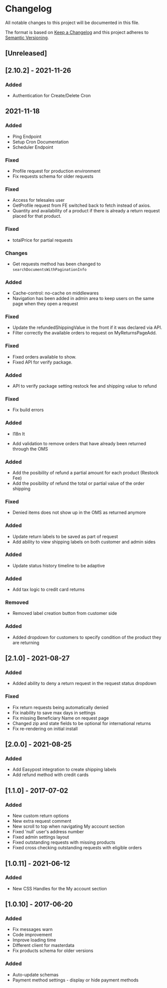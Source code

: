 # Changelog

All notable changes to this project will be documented in this file.

The format is based on [Keep a Changelog](http://keepachangelog.com/en/1.0.0/)
and this project adheres to [Semantic Versioning](http://semver.org/spec/v2.0.0.html).

## [Unreleased]

## [2.10.2] - 2021-11-26

### Added

- Authentication for Create/Delete Cron

## 2021-11-18

### Added

- Ping Endpoint
- Setup Cron Documentation
- Scheduler Endpoint

### Fixed
- Profile request for production environment
- Fix requests schema for older requests

### Fixed
- Access for telesales user
- GetProfile request from FE switched back to fetch instead of axios.
- Quantity and availability of a product if there is already a return request placed for that product.

### Fixed
- totalPrice for partial requests

### Changes
- Get requests method has been changed to `searchDocumentsWithPaginationInfo`

### Added
- Cache-control: no-cache on middlewares
- Navigation has been added in admin area to keep users on the same page when they open a request

### Fixed

- Update the refundedShippingValue in the front if it was declared via API.
- Filter correctly the available orders to request on MyReturnsPageAdd.

### Fixed

- Fixed orders available to show.
- Fixed API for verify package.

### Added

- API to verify package setting restock fee and shipping value to refund
### Fixed
- Fix build errors

### Added

- I18n It

- Add validation to remove orders that have already been returned through the OMS

### Added

- Add the posibility of refund a partial amount for each product (Restock Fee)
- Add the posibility of refund the total or partial value of the order shipping

### Fixed

- Denied items does not show up in the OMS as returned anymore

### Added

- Update return labels to be saved as part of request
- Add ability to view shipping labels on both customer and admin sides

### Added

- Update status history timeline to be adaptive

### Added

- Add tax logic to credit card returns

### Removed

- Removed label creation button from customer side

### Added

- Added dropdown for customers to specify condition of the product they are returning

## [2.1.0] - 2021-08-27

### Added

- Added ability to deny a return request in the request status dropdown

### Fixed

- Fix return requests being automatically denied
- Fix inability to save max days in settings
- Fix missing Beneficiary Name on request page
- Changed zip and state fields to be optional for international returns
- Fix re-rendering on initial install

## [2.0.0] - 2021-08-25

### Added

- Add Easypost integration to create shipping labels
- Add refund method with credit cards

## [1.1.0] - 2017-07-02

### Added

- New custom return options
- New extra request comment
- New scroll to top when navigating My account section
- Fixed 'null' user's address number
- Fixed admin settings layout
- Fixed outstanding requests with missing products
- Fixed cross checking outstanding requests with eligible orders

## [1.0.11] - 2021-06-12

### Added

- New CSS Handles for the My account section

## [1.0.10] - 2017-06-20

### Added

- Fix messages warn
- Code improvement
- Improve loading time
- Different client for masterdata
- Fix products schema for older versions

### Added

- Auto-update schemas
- Payment method settings - display or hide payment methods